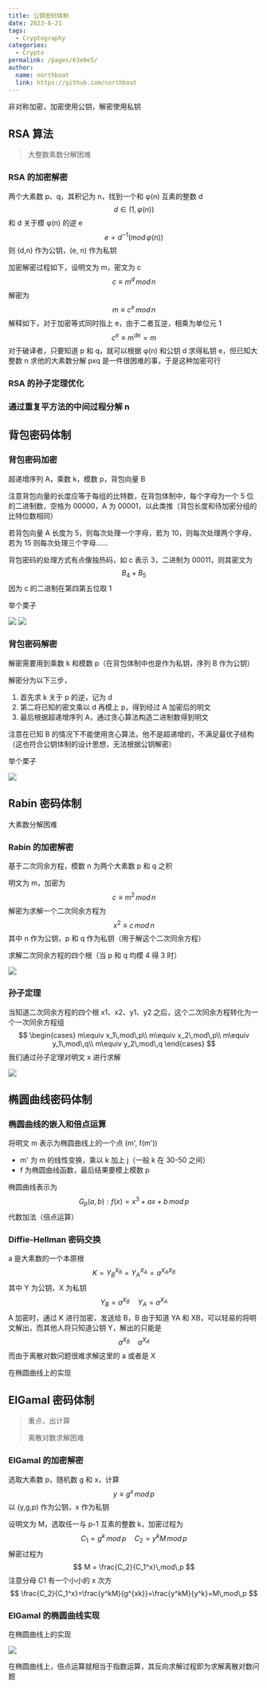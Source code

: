 ```yaml
---
title: 公钥密码体制
date: 2023-8-21
tags: 
  - Cryptography
categories: 
  - Crypto
permalink: /pages/63e0e5/
author: 
  name: northboat
  link: https://github.com/northboat
---
```


非对称加密，加密使用公钥，解密使用私钥

## RSA 算法

> 大整数素数分解困难

### RSA 的加密解密

两个大素数 p、q，其积记为 n，找到一个和 φ(n) 互素的整数 d
$$
d\in(1,φ(n))
$$
和 d 关于模 φ(n) 的逆 e
$$
e = d^{-1}(mod\,φ(n))
$$
则 (d,n) 作为公钥，(e, n) 作为私钥

加密解密过程如下，设明文为 m，密文为 c
$$
c\equiv m^d\,mod\,n
$$
解密为
$$
m\equiv c^e\,mod\,n
$$
解释如下，对于加密等式同时指上 e，由于二者互逆，相乘为单位元 1
$$
c^e\equiv m^{de}=m
$$
对于破译者，只要知道 p 和 q，就可以根据 φ(n) 和公钥 d 求得私钥 e，但已知大整数 n 求他的大素数分解 pxq 是一件很困难的事，于是这种加密可行

### RSA 的孙子定理优化



### 通过重复平方法的中间过程分解 n



## 背包密码体制

### 背包密码加密

超递增序列 A，乘数 k，模数 p，背包向量 B

注意背包向量的长度应等于每组的比特数，在背包体制中，每个字母为一个 5 位的二进制数，空格为 00000，A 为 00001，以此类推（背包长度和待加密分组的比特位数相同）

若背包向量 A 长度为 5，则每次处理一个字母，若为 10，则每次处理两个字母，若为 15 则每次处理三个字母......

背包密码的处理方式有点像独热码，如 c 表示 3，二进制为 00011，则其密文为
$$
B_4+B_5
$$
因为 c 的二进制在第四第五位取 1

举个栗子

<img src="./assets/image-20230829155159595.png">

<img src="./assets/image-20230829155219324.png">

### 背包密码解密

解密需要用到乘数 k 和模数 p（在背包体制中也是作为私钥，序列 B 作为公钥）

解密分为以下三步，

1. 首先求 k 关于 p 的逆，记为 d
2. 第二将已知的密文乘以 d 再模上 p，得到经过 A 加密后的明文
3. 最后根据超递增序列 A，通过贪心算法构造二进制数得到明文

注意在已知 B 的情况下不能使用贪心算法，他不是超递增的，不满足最优子结构（这也符合公钥体制的设计思想，无法根据公钥解密）

举个栗子

<img src="./assets/image-20230829155123634.png">

## Rabin 密码体制

大素数分解困难

### Rabin 的加密解密

基于二次同余方程，模数 n 为两个大素数 p 和 q 之积

明文为 m，加密为
$$
c\equiv m^2\,mod\,n
$$
解密为求解一个二次同余方程为
$$
x^2\equiv c\,mod\,n
$$
其中 n 作为公钥，p 和 q 作为私钥（用于解这个二次同余方程）

求解二次同余方程的四个根（当 p 和 q 均模 4 得 3 时）

<img src="./assets/image-20230829155659348.png">

### 孙子定理

当知道二次同余方程的四个根 x1、x2、y1、y2 之后，这个二次同余方程转化为一个一次同余方程组
$$
\begin{cases}
m\equiv x_1\,mod\,p\\
m\equiv x_2\,mod\,p\\
m\equiv y_1\,mod\,q\\
m\equiv y_2\,mod\,q
\end{cases}
$$
我们通过孙子定理对明文 x 进行求解

<img src="./assets/image-20230829163012886.png">

## 椭圆曲线密码体制

### 椭圆曲线的嵌入和倍点运算

将明文 m 表示为椭圆曲线上的一个点 (m', f(m'))

- m' 为 m 的线性变换，乘以 k 加上 j（一般 k 在 30-50 之间）
- f 为椭圆曲线函数，最后结果要模上模数 p

椭圆曲线表示为
$$
G_{p}(a,b):f(x)=x^3+ax+b\,mod\,p
$$
代数加法（倍点运算）

### Diffie-Hellman 密码交换

a 是大素数的一个本原根
$$
K=Y_B^{X_B}=Y_A^{X_A}=a^{X_AX_B}
$$
其中 Y 为公钥，X 为私钥
$$
Y_B=a^{X_B}\quad Y_A=a^{X_A}
$$
A 加密时，通过 K 进行加密，发送给 B，B 由于知道 YA 和 XB，可以轻易的将明文解出，而其他人将只知道公钥 Y，解出的只能是
$$
a^{X_B}\quad a^{X_A}
$$
而由于离散对数问题很难求解这里的 a 或者是 X

在椭圆曲线上的实现

## ElGamal 密码体制

> 重点，出计算
>
> 离散对数求解困难

### ElGamal 的加密解密

选取大素数 p，随机数 g 和 x，计算
$$
y \equiv g^x\,mod\,p
$$
以 (y,g,p) 作为公钥，x 作为私钥

设明文为 M，选取任一与 p-1 互素的整数 k，加密过程为
$$
C_1=g^k\,mod\,p\quad C_2=y^kM\,mod\,p
$$
解密过程为
$$
M = \frac{C_2}{C_1^x}\,mod\,p
$$
注意分母 C1 有一个小小的 x 次方
$$
\frac{C_2}{C_1^x}=\frac{y^kM}{g^{xk}}=\frac{y^kM}{y^k}=M\,mod\,p
$$
### ElGamal 的椭圆曲线实现

在椭圆曲线上的实现

<img src="./assets/image-20230826025144639.png">

在椭圆曲线上，倍点运算就相当于指数运算，其反向求解过程即为求解离散对数问题
